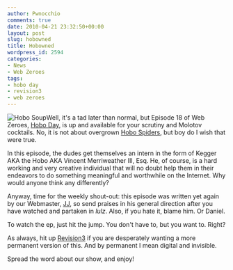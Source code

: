 ```yaml
---
author: Pwnocchio
comments: true
date: 2010-04-21 23:32:50+00:00
layout: post
slug: hobowned
title: Hobowned
wordpress_id: 2594
categories:
- News
- Web Zeroes
tags:
- hobo day
- revision3
- web zeroes
---
```


![Hobo Soup](http://smoothfewfilms.com/wp-content/uploads/2010/04/hobo-soup.jpg)Well, it's a tad later than normal, but Episode 18 of Web Zeroes, [Hobo Day](http://smoothfewfilms.com/2010/04/21/hobo-day/), is up and available for your scrutiny and Molotov cocktails. No, it is not about overgrown [Hobo Spiders](http://www.penny-arcade.com/comic/2004/11/26/), but boy do I wish that were true.

In this episode, the dudes get themselves an intern in the form of Kegger AKA the Hobo AKA Vincent Merriweather III, Esq. He, of course, is a hard working and very creative individual that will no doubt help them in their endeavors to do something meaningful and worthwhile on the Internet. Why would anyone think any differently?

Anyway, time for the weekly shout-out: this episode was written yet again by our Webmaster, [JJ](http://www.twitter.com/unsquare/), so send praises in his general direction after you have watched and partaken in _lulz_. Also, if you hate it, blame him. Or Daniel. 

To watch the ep, just hit the jump. You don't have to, but you want to. Right?
<!-- more -->



As always, hit up [Revision3](http://www.revision3.com/webzeroes/hoboday/) if you are desperately wanting a more permanent version of this. And by permanent I mean digital and invisible.

Spread the word about our show, and enjoy!
